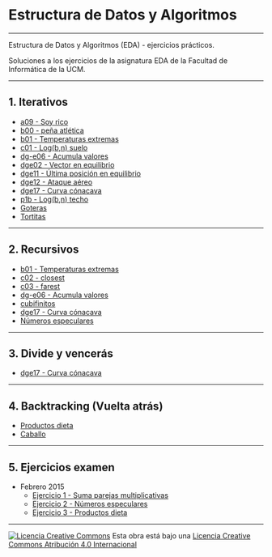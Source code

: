 <!--
Esta obra está bajo una licencia Licencia Creative Commons Atribución 4.0 Internacional.
Licencia: http://creativecommons.org/licenses/by/4.0/
-->
# Estructura de Datos y Algoritmos
---

Estructura de Datos y Algoritmos (EDA) - ejercicios prácticos.

Soluciones a los ejercicios de la asignatura EDA de la Facultad de
Informática de la UCM.

---
## 1. Iterativos
- [a09 - Soy rico](https://github.com/javimv36/EDA/blob/master/a09.cpp)
- [b00 - peña atlética](https://github.com/javimv36/EDA/blob/master/b00.cpp)
- [b01 - Temperaturas extremas](https://github.com/javimv36/EDA/blob/master/b01.cpp)
- [c01 - Log(b,n) suelo](https://github.com/javimv36/EDA/blob/master/c01.cpp)
- [dg-e06 - Acumula valores](https://github.com/javimv36/EDA/blob/master/dg-e06.cpp)
- [dge02 - Vector en equilibrio](https://github.com/javimv36/EDA/blob/master/dge02.cpp)
- [dge11 - Última posición en equilibrio](https://github.com/javimv36/EDA/blob/master/dge11.cpp)
- [dge12 - Ataque aéreo](https://github.com/javimv36/EDA/blob/master/dge12.cpp)
- [dge17 - Curva cónacava](https://github.com/javimv36/EDA/blob/master/dge17.cpp)
- [p1b - Log(b,n) techo](https://github.com/javimv36/EDA/blob/master/p1b.cpp)
- [Goteras](https://github.com/javimv36/EDA/blob/master/goteras.cpp)
- [Tortitas](https://github.com/javimv36/EDA/blob/master/tortitas.cpp)

---
## 2. Recursivos
- [b01 - Temperaturas extremas](https://github.com/javimv36/EDA/blob/master/b01.cpp)
- [c02 - closest](https://github.com/javimv36/EDA/blob/master/c02.cpp)
- [c03 - farest](https://github.com/javimv36/EDA/blob/master/c03.cpp)
- [dg-e06 - Acumula valores](https://github.com/javimv36/EDA/blob/master/dg-e06.cpp)
- [cubifinitos](https://github.com/javimv36/EDA/blob/master/cubifinitos.cpp)
- [dge17 - Curva cónacava](https://github.com/javimv36/EDA/blob/master/dge17.cpp)
- [Números especulares](https://github.com/javimv36/EDA/blob/master/feb15-2.cpp)

---
## 3. Divide y vencerás
- [dge17 - Curva cónacava](https://github.com/javimv36/EDA/blob/master/dge17.cpp)

---
## 4. Backtracking (Vuelta atrás)
- [Productos dieta](https://github.com/javimv36/EDA/blob/master/feb15-3.cpp)
- [Caballo](https://github.com/javimv36/EDA/blob/master/caballo.cpp)

---
## 5. Ejercicios examen
- Febrero 2015
  - [Ejercicio 1 - Suma parejas multiplicativas](https://github.com/javimv36/EDA/blob/master/feb15-1.cpp)
  - [Ejercicio 2 - Números especulares](https://github.com/javimv36/EDA/blob/master/feb15-2.cpp)
  - [Ejercicio 3 - Productos dieta](https://github.com/javimv36/EDA/blob/master/feb15-3.cpp)

---
[![Licencia Creative Commons](https://i.creativecommons.org/l/by/4.0/88x31.png)](http://creativecommons.org/licenses/by/4.0/)
Esta obra está bajo una  [Licencia Creative Commons Atribución 4.0 Internacional](http://creativecommons.org/licenses/by/4.0/)
